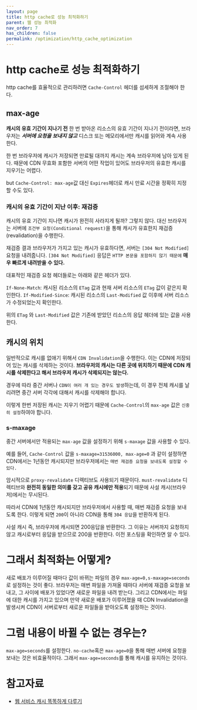 ```yaml
---
layout: page
title: http cache로 성능 최적화하기
parent: 웹 성능 최적화
nav_order: 7
has_children: false
permalink: /optimization/http_cache_optimization
---
```


# http cache로 성능 최적화하기
http cache를 효율적으로 관리하려면 `Cache-Control` 헤더를 섬세하게 조절해야 한다.

## max-age
**캐시의 유효 기간이 지나기 전**
한 번 받아온 리소스의 유효 기간이 지나기 전이라면, 브라우저는 ***서버에 요청을 보내지 않고*** 디스크 또는 메모리에서만 캐시를 읽어와 계속 사용한다.

한 번 브라우저에 캐시가 저장되면 만료될 대까지 캐시는 계속 브라우저에 남아 있게 된다. 때문에 CDN 무효화 포함한 서버의 어떤 작업이 있어도 브라우저의 유효한 캐시를 지우기는 어렵다.

but `Cache-Control: max-age`값 대신 `Expires`헤더로 캐시 만료 시간을 정확히 지정할 수도 있다.

### 캐시의 유효 기간이 지난 이후: 재검증
캐시의 유효 기간이 지나면 캐시가 완전히 사라지게 될까? 그렇지 않다. 대신 브라우저는 서버에 `조건부 요청(Conditional request)`을 통해 캐시가 유효한지 재검증(revalidation)을 수행한다.

재검증 결과 브라우저가 가지고 있는 캐시가 유효하다면, 서버는 `[304 Not Modified]` 요청을 내려줍니다. `[304 Not Modified]` 응답은 `HTTP 본문을 포함하지 않기 때문에` **매우 빠르게 내려받을 수 있다.**

대표적인 재검증 요청 헤더들로는 아래와 같은 헤더가 있다.

`If-None-Match`: 캐시된 리소스의 `ETag` 값과 현재 서버 리소스의 `ETag` 값이 같은지 확인한다.
`If-Modified-Since`: 캐시된 리소스의 `Last-Modified` 값 이후에 서버 리소스가 수정되었는지 확인한다.

위의 `ETag` 와 `Last-Modified` 값은 기존에 받았던 리소스의 응답 헤더에 있는 값을 사용한다.

## 캐시의 위치
일반적으로 캐시를 없애기 위해서 `CDN Invalidation`을 수행한다. 이는 CDN에 저장되어 있는 캐시를 삭제하는 것이다. **브라우저의 캐시는 다른 곳에 위치하기 때문에 CDN 캐시를 삭제한다고 해서 브라우저 캐시가 삭제되지는 않는다.**

경우에 따라 중간 서버나 `CDN이 여러 개 있는 경우도 발생`하는데, 이 경우 전체 캐시를 날리려면 중간 서버 각각에 대해서 캐시를 삭제해야 합니다.

이렇게 한번 저장된 캐시는 지우기 어렵기 때문에 `Cache-Control`의 `max-age` 값은 `신중히 설정`하여야 합니다.

### s-maxage
중간 서버에서만 적용되는 `max-age` 값을 설정하기 위해 `s-maxage` 값을 사용할 수 있다.

예를 들어, `Cache-Control` 값을 `s-maxage=31536000, max-age=0` 과 같이 설정하면 CDN에서는 1년동안 캐시되지만 브라우저에서는 `매번 재검증 요청을 보내도록 설정할 수 있다.`

암시적으로 `proxy-revalidate` 디렉티브도 사용되기 때문이다. `must-revalidate` 디렉티브와 **완전히 동일한 의미를 갖고 공유 캐시에만 적용**되기 때문에 사설 캐시(브라우저)에서는 무시된다.

따라서 CDN에 1년동안 캐시되지만 브라우저에서 사용할 때, 매번 재검증 요청을 보내도록 한다. 이렇게 되면 `200`이 아니라 CDN을 통해 `304 응답`을 반환하게 된다.

사설 캐시 즉, 브라우저에 캐시되면 200응답을 반환한다. 그 이유는 서버까지 요청하지 않고 캐시로부터 응답을 받으므로 200을 반환한다. 이전 포스팅을 확인하면 알 수 있다.

# 그래서 최적화는 어떻게?
새로 배포가 이루어질 때마다 값이 바뀌는 파일의 경우 `max-age=0,s-maxage=seconds`로 설정하는 것이 좋다. 브라우저는 매번 파일을 가져올 때마다 서버에 재검증 요청을 보내고, 그 사이에 배포가 있었다면 새로운 파일을 내려 받는다. 그리고 CDN에서는 파일에 대한 캐시를 가지고 있으며 만약 새로운 배포가 이루어졌을 때 CDN Invalidation을 발생시켜 CDN이 서버로부터 새로운 파일들을 받아오도록 설정하는 것이다.

# 그럼 내용이 바뀔 수 없는 경우는?
`max-age=seconds`를 설정한다. `no-cache`혹은 `max-age=0`을 통해 매번 서버에 요청을 보내는 것은 비효율적이다. 그래서 `max-age=seconds`를 통해 캐시를 유지하는 것이다.

# 참고자료
- [웹 서비스 캐시 똑똑하게 다루기](https://toss.tech/article/smart-web-service-cache)
